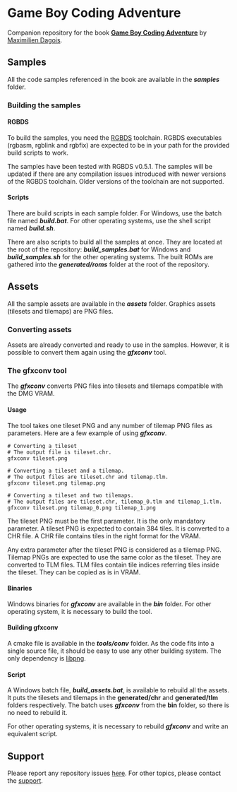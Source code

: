 # Game Boy Coding Adventure

Companion repository for the book [**Game Boy Coding Adventure**](https://mdagois.gumroad.com/l/CODQn) by [Maximilien Dagois](https://mdagois.gumroad.com/).

## Samples

All the code samples referenced in the book are available in the ***samples*** folder.

### Building the samples

#### RGBDS

To build the samples, you need the [RGBDS](https://rgbds.gbdev.io/) toolchain.
RGBDS executables (rgbasm, rgblink and rgbfix) are expected to be in your path for the provided build scripts to work.

The samples have been tested with RGBDS v0.5.1.
The samples will be updated if there are any compilation issues introduced with newer versions of the RGBDS toolchain.
Older versions of the toolchain are not supported.

#### Scripts

There are build scripts in each sample folder.
For Windows, use the batch file named ***build.bat***.
For other operating systems, use the shell script named ***build.sh***.

There are also scripts to build all the samples at once.
They are located at the root of the repository: ***build_samples.bat*** for Windows and ***build_samples.sh*** for the other operating systems.
The built ROMs are gathered into the ***generated/roms*** folder at the root of the repository.

## Assets

All the sample assets are available in the ***assets*** folder.
Graphics assets (tilesets and tilemaps) are PNG files.

### Converting assets

Assets are already converted and ready to use in the samples.
However, it is possible to convert them again using the ***gfxconv*** tool.

### The gfxconv tool

The ***gfxconv*** converts PNG files into tilesets and tilemaps compatible with the DMG VRAM.

#### Usage

The tool takes one tileset PNG and any number of tilemap PNG files as parameters.
Here are a few example of using ***gfxconv***.

```
# Converting a tileset
# The output file is tileset.chr.
gfxconv tileset.png

# Converting a tileset and a tilemap.
# The output files are tileset.chr and tilemap.tlm.
gfxconv tileset.png tilemap.png

# Converting a tileset and two tilemaps.
# The output files are tileset.chr, tilemap_0.tlm and tilemap_1.tlm.
gfxconv tileset.png tilemap_0.png tilemap_1.png
```

The tileset PNG must be the first parameter.
It is the only mandatory parameter.
A tileset PNG is expected to contain 384 tiles.
It is converted to a CHR file.
A CHR file contains tiles in the right format for the VRAM.

Any extra parameter after the tileset PNG is considered as a tilemap PNG.
Tilemap PNGs are expected to use the same color as the tileset.
They are converted to TLM files.
TLM files contain tile indices referring tiles inside the tileset.
They can be copied as is in VRAM.

#### Binaries

Windows binaries for ***gfxconv*** are available in the ***bin*** folder.
For other operating system, it is necessary to build the tool.

#### Building gfxconv

A cmake file is available in the ***tools/conv*** folder.
As the code fits into a single source file, it should be easy to use any other building system.
The only dependency is [libpng](http://www.libpng.org/pub/png/libpng.html).

#### Script

A Windows batch file, ***build_assets.bat***, is available to rebuild all the assets.
It puts the tilesets and tilemaps in the **generated/chr** and **generated/tlm** folders respectively.
The batch uses ***gfxconv*** from the **bin** folder, so there is no need to rebuild it.

For other operating systems, it is necessary to rebuild ***gfxconv*** and write an equivalent script.

## Support

Please report any repository issues [here](https://github.com/mdagois/gca/issues).
For other topics, please contact the [support](support@codingadventures.xyz).

